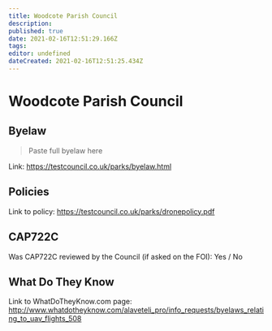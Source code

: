 ```yaml
---
title: Woodcote Parish Council
description: 
published: true
date: 2021-02-16T12:51:29.166Z
tags: 
editor: undefined
dateCreated: 2021-02-16T12:51:25.434Z
---
```


# Woodcote Parish Council


## Byelaw
> Paste full byelaw here

Link:
https://testcouncil.co.uk/parks/byelaw.html

## Policies
Link to policy:
https://testcouncil.co.uk/parks/dronepolicy.pdf

## CAP722C

Was CAP722C reviewed by the Council (if asked on the FOI): Yes / No

## What Do They Know

Link to WhatDoTheyKnow.com page:
http://www.whatdotheyknow.com/alaveteli_pro/info_requests/byelaws_relating_to_uav_flights_508

